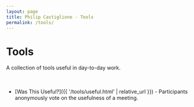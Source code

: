 ```yaml
---
layout: page
title: Philip Castiglione - Tools
permalink: /tools/
---
```


# Tools

A collection of tools useful in day-to-day work.
<br>
<br>
<br>
* [Was This Useful?]({{ '/tools/useful.html' | relative_url }}) - Participants anonymously vote on the usefulness of a meeting.

